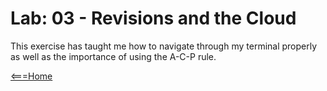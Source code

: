 # Lab: 03 - Revisions and the Cloud

This exercise has taught me how to navigate through my terminal properly as well as the importance of using the A-C-P rule.

[<===Home](README.md)